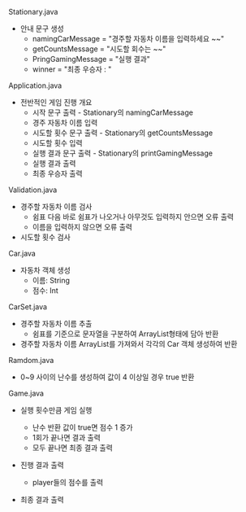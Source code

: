 Stationary.java
- 안내 문구 생성
    - namingCarMessage = "경주할 자동차 이름을 입력하세요 ~~"
    - getCountsMessage = "시도할 회수는 ~~"
    - PringGamingMessage = "실행 결과"
    - winner = "최종 우승자 : "

Application.java
- 전반적인 게임 진행 개요
    - 시작 문구 출력 - Stationary의 namingCarMessage
    - 경주 자동차 이름 입력
    - 시도할 횟수 문구 출력 - Stationary의 getCountsMessage
    - 시도할 횟수 입력
    - 실행 결과 문구 출력 - Stationary의 printGamingMessage
    - 실행 결과 출력
    - 최종 우승자 출력

Validation.java
- 경주할 자동차 이름 검사
    - 쉼표 다음 바로 쉼표가 나오거나 아무것도 입력하지 안으면 오류 출력
    - 이름을 입력하지 않으면 오류 출력
- 시도할 횟수 검사

Car.java
- 자동차 객체 생성
    - 이름: String
    - 점수: Int


CarSet.java
- 경주할 자동차 이름 추출
    - 쉼표를 기준으로 문자열을 구분하여 ArrayList형태에 담아 반환
- 경주할 자동차 이름 ArrayList를 가져와서 각각의 Car 객체 생성하여 반환

Ramdom.java
- 0~9 사이의 난수를 생성하여 값이 4 이상일 경우 true 반환

Game.java
- 실행 횟수만큼 게임 실행
    - 난수 반환 값이 true면 점수 1 증가
    - 1회가 끝나면 결과 출력
    - 모두 끝나면 최종 결과 출력

- 진행 결과 출력
    - player들의 점수를 출력

- 최종 결과 출력